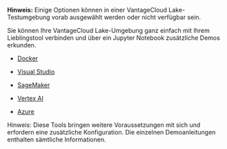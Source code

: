 **Hinweis:** Einige Optionen können in einer VantageCloud Lake-Testumgebung vorab ausgewählt werden oder nicht verfügbar sein.

Sie können Ihre VantageCloud Lake-Umgebung ganz einfach mit Ihrem Lieblingstool verbinden und über ein Jupyter Notebook zusätzliche Demos erkunden.

-   [Docker](https://quickstarts.teradata.com/vantagecloud-lake/vantagecloud-lake-demo-jupyter-docker.html)

-   [Visual Studio](https://quickstarts.teradata.com/vantagecloud-lake/vantagecloud-lake-demos-visual-studio-code.html)

-   [SageMaker](https://quickstarts.teradata.com/vantagecloud-lake/vantagecloud-lake-demo-jupyter-sagemaker.html)

-   [Vertex AI](https://quickstarts.teradata.com/vantagecloud-lake/vantagecloud-lake-demo-jupyter-google-cloud-vertex-ai.html)

-   [Azure](https://quickstarts.teradata.com/vantagecloud-lake/vantagecloud-lake-demo-jupyter-azure.html)

Hinweis: Diese Tools bringen weitere Voraussetzungen mit sich und erfordern eine zusätzliche Konfiguration. Die einzelnen Demoanleitungen enthalten sämtliche Informationen.
